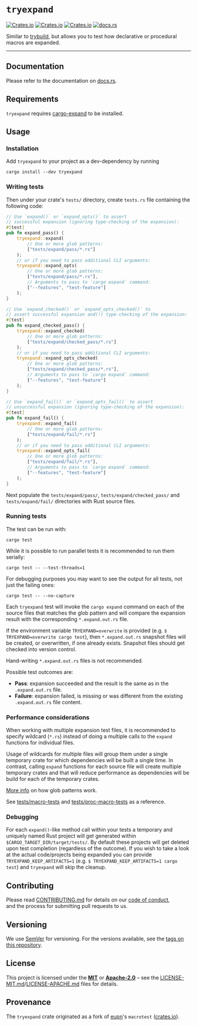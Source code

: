 # `tryexpand`

[![Crates.io](https://img.shields.io/crates/v/tryexpand)](https://crates.io/crates/tryexpand)
[![Crates.io](https://img.shields.io/crates/d/tryexpand)](https://crates.io/crates/tryexpand)
[![Crates.io](https://img.shields.io/crates/l/tryexpand)](https://crates.io/crates/tryexpand)
[![docs.rs](https://docs.rs/tryexpand/badge.svg)](https://docs.rs/tryexpand/)

Similar to [trybuild](https://crates.io/crates/trybuild), but allows you to test how declarative or procedural macros are expanded.

----

## Documentation

Please refer to the documentation on [docs.rs](https://docs.rs/tryexpand).

## Requirements

`tryexpand` requires [cargo-expand](https://crates.io/crates/cargo-expand) to be installed.

## Usage

### Installation

Add `tryexpand` to your project as a dev-dependency by running

```terminal
cargo install --dev tryexpand
```

### Writing tests

Then under your crate's `tests/` directory, create `tests.rs` file containing the following code:

```rust
// Use `expand()` or `expand_opts()` to assert
// successful expansion (ignoring type-checking of the expansion):
#[test]
pub fn expand_pass() {
    tryexpand::expand(
        // One or more glob patterns:
        ["tests/expand/pass/*.rs"]
    );
    // or if you need to pass additional CLI arguments:
    tryexpand::expand_opts(
        // One or more glob patterns:
        ["tests/expand/pass/*.rs"],
        // Arguments to pass to `cargo expand` command:
        ["--features", "test-feature"]
    );
}

// Use `expand_checked()` or `expand_opts_checked()` to
// assert successful expansion and(!) type-checking of the expansion:
#[test]
pub fn expand_checked_pass() {
    tryexpand::expand_checked(
        // One or more glob patterns:
        ["tests/expand/checked_pass/*.rs"]
    );
    // or if you need to pass additional CLI arguments:
    tryexpand::expand_opts_checked(
        // One or more glob patterns:
        ["tests/expand/checked_pass/*.rs"],
        // Arguments to pass to `cargo expand` command:
        ["--features", "test-feature"]
    );
}

// Use `expand_fail()` or `expand_opts_fail()` to assert
// unsuccessful expansion (ignoring type-checking of the expansion):
#[test]
pub fn expand_fail() {
    tryexpand::expand_fail(
        // One or more glob patterns:
        ["tests/expand/fail/*.rs"]
    );
    // or if you need to pass additional CLI arguments:
    tryexpand::expand_opts_fail(
        // One or more glob patterns:
        ["tests/expand/fail/*.rs"],
        // Arguments to pass to `cargo expand` command:
        ["--features", "test-feature"]
    );
}
```

Next populate the `tests/expand/pass/`, `tests/expand/checked_pass/` and `tests/expand/fail/` directories with Rust source files.

### Running tests

The test can be run with:

```terminal
cargo test
```

While it is possible to run parallel tests it is recommended to run them serially:

```terminal
cargo test -- --test-threads=1
```

For debugging purposes you may want to see the output for all tests, not just the failing ones:

```terminal
cargo test -- --no-capture
```

Each `tryexpand` test will invoke the `cargo expand` command on each of the source files that matches the glob pattern and will compare the expansion result with the corresponding `*.expand.out.rs` file.

If the environment variable `TRYEXPAND=overwrite` is provided (e.g. `$ TRYEXPAND=overwrite cargo test`), then `*.expand.out.rs` snapshot files will
be created, or overwritten, if one already exists. Snapshot files should get checked into version control.

Hand-writing `*.expand.out.rs` files is not recommended.

Possible test outcomes are:

- **Pass**: expansion succeeded and the result is the same as in the `.expand.out.rs` file.
- **Failure**: expansion failed, is missing or was different from the existing `.expand.out.rs` file content.

### Performance considerations

When working with multiple expansion test files, it is recommended to specify wildcard (`*.rs`) instead of doing a multiple calls to the `expand` functions for individual files.

Usage of wildcards for multiple files will group them under a single temporary crate for which dependencies will be built a single time. In contrast, calling `expand` functions for each source file will create multiple temporary crates and that will reduce performance as dependencies will be build for each of the temporary crates.

[More info](https://en.wikipedia.org/wiki/Glob_(programming)) on how glob patterns work.

See [tests/macro-tests](tests/macro-tests) and [tests/proc-macro-tests](tests/proc-macro-tests) as a reference.

### Debugging

For each `expand()`-like method call within your tests a temporary and uniquely named Rust project will get generated within `$CARGO_TARGET_DIR/target/tests/`.
By default these projects will get deleted upon test completion (regardless of the outcome).
If you wish to take a look at the actual code/projects being expanded you can provide `TRYEXPAND_KEEP_ARTIFACTS=1` (e.g. `$ TRYEXPAND_KEEP_ARTIFACTS=1 cargo test`) and `tryexpand` will skip the cleanup.

## Contributing

Please read [CONTRIBUTING.md](CONTRIBUTING.md) for details on our [code of conduct](https://www.rust-lang.org/conduct.html),  
and the process for submitting pull requests to us.

## Versioning

We use [SemVer](http://semver.org/) for versioning. For the versions available, see the [tags on this repository](https://github.com/regexident/cargo-modules/tags).

## License

This project is licensed under the [**MIT**][mit-license] or [**Apache-2.0**][apache-license] – see the [LICENSE-MIT.md](LICENSE-MIT.md)/[LICENSE-APACHE.md](LICENSE-APACHE.md) files for details.

## Provenance

The `tryexpand` crate originated as a fork of [eupn](https://github.com/eupn)'s `macrotest` ([crates.io](https://crates.io/crates/macrotest)).

[mit-license]: https://www.tldrlegal.com/license/mit-license
[apache-license]: https://www.tldrlegal.com/l/apache-license-2-0-apache-2-0
